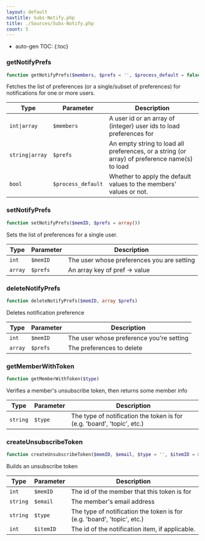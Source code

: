 ```yaml
---
layout: default
navtitle: Subs-Notify.php
title: ./Sources/Subs-Notify.php
count: 5
---
```

* auto-gen TOC:
{:toc}
### getNotifyPrefs

```php
function getNotifyPrefs($members, $prefs = '', $process_default = false)
```
Fetches the list of preferences (or a single/subset of preferences) for
notifications for one or more users.



Type|Parameter|Description
---|---|---
`int\|array`|`$members`|A user id or an array of (integer) user ids to load preferences for
`string\|array`|`$prefs`|An empty string to load all preferences, or a string (or array) of preference name(s) to load
`bool`|`$process_default`|Whether to apply the default values to the members' values or not.

### setNotifyPrefs

```php
function setNotifyPrefs($memID, $prefs = array())
```
Sets the list of preferences for a single user.



Type|Parameter|Description
---|---|---
`int`|`$memID`|The user whose preferences you are setting
`array`|`$prefs`|An array key of pref -> value

### deleteNotifyPrefs

```php
function deleteNotifyPrefs($memID, array $prefs)
```
Deletes notification preference



Type|Parameter|Description
---|---|---
`int`|`$memID`|The user whose preference you're setting
`array`|`$prefs`|The preferences to delete

### getMemberWithToken

```php
function getMemberWithToken($type)
```
Verifies a member's unsubscribe token, then returns some member info



Type|Parameter|Description
---|---|---
`string`|`$type`|The type of notification the token is for (e.g. 'board', 'topic', etc.)

### createUnsubscribeToken

```php
function createUnsubscribeToken($memID, $email, $type = '', $itemID = 0)
```
Builds an unsubscribe token



Type|Parameter|Description
---|---|---
`int`|`$memID`|The id of the member that this token is for
`string`|`$email`|The member's email address
`string`|`$type`|The type of notification the token is for (e.g. 'board', 'topic', etc.)
`int`|`$itemID`|The id of the notification item, if applicable.

